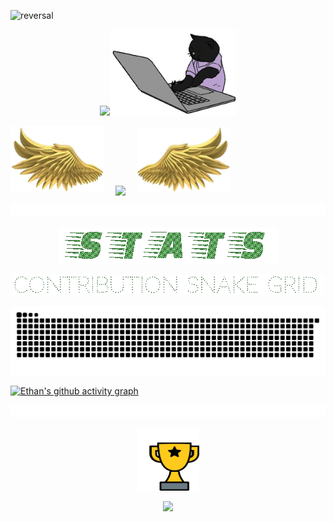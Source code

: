 ![reversal](https://capsule-render.vercel.app/api?type=waving&color=0:141321,50:b4336c,100:141321&text=Hey!%20Nice%20to%20see%20you.&fontAlign=50&fontSize=30&fontAlignY=34&fontColor=e0dad8&animation=fadeIn)
<!-- [数据展示-主题&theme=radical](https://github.com/kyechan99/capsule-render)-->

<!--
**CYXNBNBNB/CYXNBNBNB** is a ✨ _special_ ✨ repository because its `README.md` (this file) appears on your GitHub profile.

Here are some ideas to get you started:

- 🔭 I’m currently working on ...
- 🌱 I’m currently learning ...
- 👯 I’m looking to collaborate on ...
- 🤔 I’m looking for help with ...
- 💬 Ask me about ...
- 📫 How to reach me: ...
- 😄 Pronouns: ...
- ⚡ Fun fact: ...
-->
<!--使用的语言-搬砖动画-->
<div align="center"> <img src=https://github-readme-stats.vercel.app/api/top-langs/?username=heartyang520&theme=radical&show_icons=true><img src="https://github.com/heartyang520/HeartYang.github.io/blob/main/share/hacker_a.gif?raw=true.gif" width="40%">
</div>


<!-- 数据展示-主题&theme=radical-->
<img width="150" src="https://github.com/heartyang520/HeartYang.github.io/blob/main/share/chibang_left.png?raw=true" />&emsp;
<img align="center" src="https://nirzak-streak-stats.vercel.app/?user=CYXNBNBNB&theme=radical&hide_border=true" />
&emsp;<img width="150" src="https://github.com/heartyang520/HeartYang.github.io/blob/main/share/chibang_right.png?raw=true" />


 


<!--LINE-->
<img src="https://github.com/heartyang520/HeartYang.github.io/blob/main/share/paomaxian.gif?raw=true" height="20" width="100%">

<!--STATTITLE / WEBSITE: https://textanim.com/-->
<p align="center"> <img src="https://github.com/heartyang520/HeartYang.github.io/blob/main/share/start.gif?raw=true">
 <!--SNAKETITLE / WEBSITE: https://textanim.com/ -->
<p align="center"> <img src="https://github.com/heartyang520/HeartYang.github.io/blob/main/share/gongxianzhi.gif?raw=true" width="500">

<!--贪吃蛇-->
![暗色](https://raw.githubusercontent.com/CYXNBNBNB/CYXNBNBNB/refs/heads/output/github-contribution-grid-snake-dark.svg)
<!--教程 - https://www.cnblogs.com/javadog-net/p/17746748.html-->

[![Ethan's github activity graph](https://github-readme-activity-graph.vercel.app/graph?username=CYXNBNBNB&theme=github-compact)](https://github.com/ashutosh00710/github-readme-activity-graph)









<!--LINE-->
<img src="https://github.com/heartyang520/HeartYang.github.io/blob/main/share/paomaxian.gif?raw=true" height="20" width="100%">

<!-- 奖杯-->
<p align="center">
<img src="https://github.com/heartyang520/HeartYang.github.io/blob/main/share/beker.gif?raw=true"  width="100px" height="100px"></p>
<!--Github奖杯数据展示-->
<div align="center"> <img src="https://github-profile-trophy.vercel.app/?username=CYXNBNBNB&theme=radical" />







